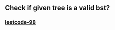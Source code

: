 ## Check if given tree is a valid bst?

<h3><a href="https://leetcode.com/problems/validate-binary-search-tree/">leetcode-98</a></h3>
